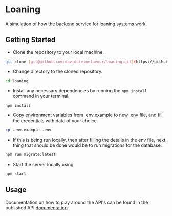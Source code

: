 # Loaning
  A simulation of how the backend service for loaning systems work.


## Getting Started

- Clone the repository to your local machine.

```sh
git clone [git@github.com:daviddivinefavour/loaning.git](https://github.com/daviddivinefavour/loaning.git)
```

- Change directory to the cloned repository.

```sh
cd loaning
```

- Install any necessary dependencies by running the `npm install` command in your terminal.

```sh
npm install
```

- Copy environment variables from .env.example to new .env file, and fill the credentials with data of your choice.

```sh
cp .env.example .env
```

- If this is being run locally, then after filling the details in the env file, next thing that should be done would be to run migrations for the database.

```sh
npm run migrate:latest
```

- Start the server locally using

```sh
npm start
```


## Usage

Documentation on how to play around the API's can be found in the published API [documentation](https://documenter.getpostman.com/view/18859386/VUqmvf1K)
